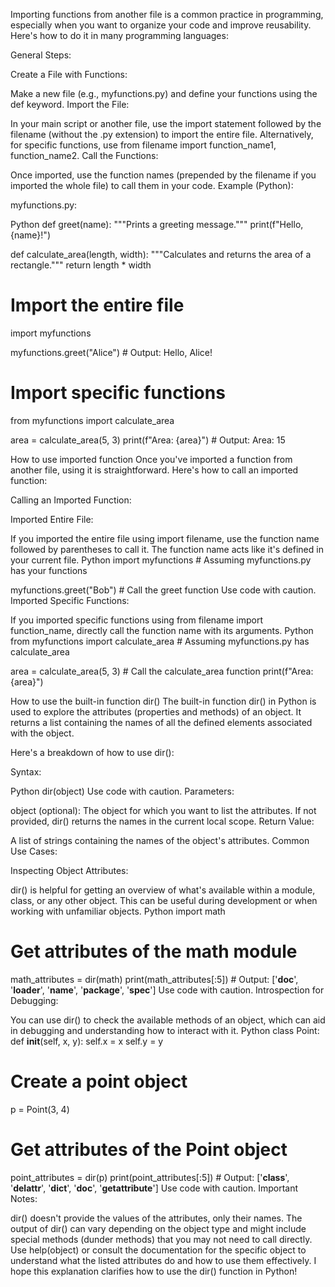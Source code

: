 Importing functions from another file is a common practice in programming, especially when you want to organize your code and improve reusability. Here's how to do it in many programming languages:

General Steps:

Create a File with Functions:

Make a new file (e.g., myfunctions.py) and define your functions using the def keyword.
Import the File:

In your main script or another file, use the import statement followed by the filename (without the .py extension) to import the entire file.
Alternatively, for specific functions, use from filename import function_name1, function_name2.
Call the Functions:

Once imported, use the function names (prepended by the filename if you imported the whole file) to call them in your code.
Example (Python):

myfunctions.py:

Python
def greet(name):
  """Prints a greeting message."""
  print(f"Hello, {name}!")

def calculate_area(length, width):
  """Calculates and returns the area of a rectangle."""
  return length * width

# Import the entire file
import myfunctions

myfunctions.greet("Alice")  # Output: Hello, Alice!

# Import specific functions
from myfunctions import calculate_area

area = calculate_area(5, 3)
print(f"Area: {area}")  # Output: Area: 15

How to use imported function
Once you've imported a function from another file, using it is straightforward. Here's how to call an imported function:

Calling an Imported Function:

Imported Entire File:

If you imported the entire file using import filename, use the function name followed by parentheses to call it. The function name acts like it's defined in your current file.
Python
import myfunctions  # Assuming myfunctions.py has your functions

myfunctions.greet("Bob")  # Call the greet function
Use code with caution.
Imported Specific Functions:

If you imported specific functions using from filename import function_name, directly call the function name with its arguments.
Python
from myfunctions import calculate_area  # Assuming myfunctions.py has calculate_area

area = calculate_area(5, 3)  # Call the calculate_area function
print(f"Area: {area}")

How to use the built-in function dir()
The built-in function dir() in Python is used to explore the attributes (properties and methods) of an object. It returns a list containing the names of all the defined elements associated with the object.

Here's a breakdown of how to use dir():

Syntax:

Python
dir(object)
Use code with caution.
Parameters:

object (optional): The object for which you want to list the attributes. If not provided, dir() returns the names in the current local scope.
Return Value:

A list of strings containing the names of the object's attributes.
Common Use Cases:

Inspecting Object Attributes:

dir() is helpful for getting an overview of what's available within a module, class, or any other object. This can be useful during development or when working with unfamiliar objects.
Python
import math

# Get attributes of the math module
math_attributes = dir(math)
print(math_attributes[:5])  # Output: ['__doc__', '__loader__', '__name__', '__package__', '__spec__']
Use code with caution.
Introspection for Debugging:

You can use dir() to check the available methods of an object, which can aid in debugging and understanding how to interact with it.
Python
class Point:
    def __init__(self, x, y):
        self.x = x
        self.y = y

# Create a point object
p = Point(3, 4)

# Get attributes of the Point object
point_attributes = dir(p)
print(point_attributes[:5])  # Output: ['__class__', '__delattr__', '__dict__', '__doc__', '__getattribute__']
Use code with caution.
Important Notes:

dir() doesn't provide the values of the attributes, only their names.
The output of dir() can vary depending on the object type and might include special methods (dunder methods) that you may not need to call directly.
Use help(object) or consult the documentation for the specific object to understand what the listed attributes do and how to use them effectively.
I hope this explanation clarifies how to use the dir() function in Python!


